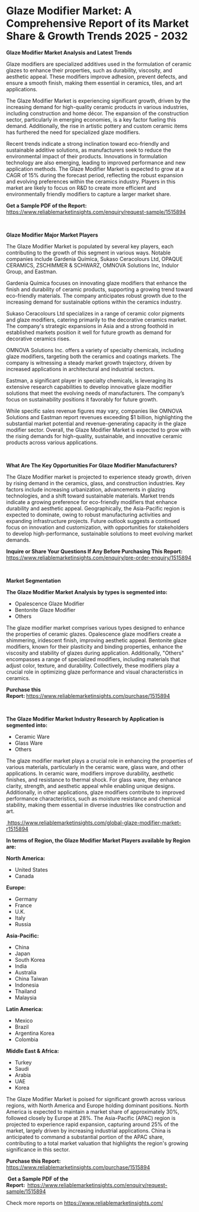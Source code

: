 <p><h1>Glaze Modifier Market: A Comprehensive Report of its Market Share & Growth Trends 2025 - 2032</h1></p><p><strong>Glaze Modifier Market Analysis and Latest Trends</strong></p>
<p><p>Glaze modifiers are specialized additives used in the formulation of ceramic glazes to enhance their properties, such as durability, viscosity, and aesthetic appeal. These modifiers improve adhesion, prevent defects, and ensure a smooth finish, making them essential in ceramics, tiles, and art applications. </p><p>The Glaze Modifier Market is experiencing significant growth, driven by the increasing demand for high-quality ceramic products in various industries, including construction and home décor. The expansion of the construction sector, particularly in emerging economies, is a key factor fueling this demand. Additionally, the rise in artistic pottery and custom ceramic items has furthered the need for specialized glaze modifiers.</p><p>Recent trends indicate a strong inclination toward eco-friendly and sustainable additive solutions, as manufacturers seek to reduce the environmental impact of their products. Innovations in formulation technology are also emerging, leading to improved performance and new application methods. The Glaze Modifier Market is expected to grow at a CAGR of 15% during the forecast period, reflecting the robust expansion and evolving preferences within the ceramics industry. Players in this market are likely to focus on R&D to create more efficient and environmentally friendly modifiers to capture a larger market share.</p></p>
<p><strong>Get a Sample PDF of the Report:&nbsp;</strong> <a href="https://www.reliablemarketinsights.com/enquiry/request-sample/1515894?utm_campaign=3523&utm_medium=2&utm_source=Github&utm_content=ia&utm_term=29032025&utm_id=glaze-modifier">https://www.reliablemarketinsights.com/enquiry/request-sample/1515894</a></p>
<p>&nbsp;</p>
<p><strong>Glaze Modifier Major Market Players</strong></p>
<p><p>The Glaze Modifier Market is populated by several key players, each contributing to the growth of this segment in various ways. Notable companies include Gardenia Química, Sukaso Ceracolours Ltd, OPAQUE CERAMICS, ZSCHIMMER & SCHWARZ, OMNOVA Solutions Inc, Indulor Group, and Eastman.</p><p>Gardenia Química focuses on innovating glaze modifiers that enhance the finish and durability of ceramic products, supporting a growing trend toward eco-friendly materials. The company anticipates robust growth due to the increasing demand for sustainable options within the ceramics industry.</p><p>Sukaso Ceracolours Ltd specializes in a range of ceramic color pigments and glaze modifiers, catering primarily to the decorative ceramics market. The company's strategic expansions in Asia and a strong foothold in established markets position it well for future growth as demand for decorative ceramics rises.</p><p>OMNOVA Solutions Inc. offers a variety of specialty chemicals, including glaze modifiers, targeting both the ceramics and coatings markets. The company is witnessing a steady market growth trajectory, driven by increased applications in architectural and industrial sectors.</p><p>Eastman, a significant player in specialty chemicals, is leveraging its extensive research capabilities to develop innovative glaze modifier solutions that meet the evolving needs of manufacturers. The company’s focus on sustainability positions it favorably for future growth.</p><p>While specific sales revenue figures may vary, companies like OMNOVA Solutions and Eastman report revenues exceeding $1 billion, highlighting the substantial market potential and revenue-generating capacity in the glaze modifier sector. Overall, the Glaze Modifier Market is expected to grow with the rising demands for high-quality, sustainable, and innovative ceramic products across various applications.</p></p>
<p>&nbsp;</p>
<p><strong>What Are The Key Opportunities For Glaze Modifier Manufacturers?</strong></p>
<p><p>The Glaze Modifier market is projected to experience steady growth, driven by rising demand in the ceramics, glass, and construction industries. Key factors include increasing urbanization, advancements in glazing technologies, and a shift toward sustainable materials. Market trends indicate a growing preference for eco-friendly modifiers that enhance durability and aesthetic appeal. Geographically, the Asia-Pacific region is expected to dominate, owing to robust manufacturing activities and expanding infrastructure projects. Future outlook suggests a continued focus on innovation and customization, with opportunities for stakeholders to develop high-performance, sustainable solutions to meet evolving market demands.</p></p>
<p><strong>Inquire or Share Your Questions If Any Before Purchasing This Report:</strong> <a href="https://www.reliablemarketinsights.com/enquiry/pre-order-enquiry/1515894?utm_campaign=3523&utm_medium=2&utm_source=Github&utm_content=ia&utm_term=29032025&utm_id=glaze-modifier">https://www.reliablemarketinsights.com/enquiry/pre-order-enquiry/1515894</a></p>
<p>&nbsp;</p>
<p><strong>Market Segmentation</strong></p>
<p><strong>The Glaze Modifier Market Analysis by types is segmented into:</strong></p>
<p><ul><li>Opalescence Glaze Modifier</li><li>Bentonite Glaze Modifier</li><li>Others</li></ul></p>
<p><p>The glaze modifier market comprises various types designed to enhance the properties of ceramic glazes. Opalescence glaze modifiers create a shimmering, iridescent finish, improving aesthetic appeal. Bentonite glaze modifiers, known for their plasticity and binding properties, enhance the viscosity and stability of glazes during application. Additionally, "Others" encompasses a range of specialized modifiers, including materials that adjust color, texture, and durability. Collectively, these modifiers play a crucial role in optimizing glaze performance and visual characteristics in ceramics.</p></p>
<p><strong>Purchase this Report:&nbsp;</strong><a href="https://www.reliablemarketinsights.com/purchase/1515894?utm_campaign=3523&utm_medium=2&utm_source=Github&utm_content=ia&utm_term=29032025&utm_id=glaze-modifier">https://www.reliablemarketinsights.com/purchase/1515894</a></p>
<p>&nbsp;</p>
<p><strong>The Glaze Modifier Market Industry Research by Application is segmented into:</strong></p>
<p><ul><li>Ceramic Ware</li><li>Glass Ware</li><li>Others</li></ul></p>
<p><p>The glaze modifier market plays a crucial role in enhancing the properties of various materials, particularly in the ceramic ware, glass ware, and other applications. In ceramic ware, modifiers improve durability, aesthetic finishes, and resistance to thermal shock. For glass ware, they enhance clarity, strength, and aesthetic appeal while enabling unique designs. Additionally, in other applications, glaze modifiers contribute to improved performance characteristics, such as moisture resistance and chemical stability, making them essential in diverse industries like construction and art.</p></p>
<p><a href="https://www.reliablemarketinsights.com/global-glaze-modifier-market-r1515894?utm_campaign=3523&utm_medium=2&utm_source=Github&utm_content=ia&utm_term=29032025&utm_id=glaze-modifier">&nbsp;https://www.reliablemarketinsights.com/global-glaze-modifier-market-r1515894</a></p>
<p><strong>In terms of Region, the Glaze Modifier Market Players available by Region are:</strong></p>
<p>
    <p> <strong> North America: </strong>
        <ul>
            <li>United States</li>
            <li>Canada</li>
        </ul>
        </p> 
    <p> <strong> Europe: </strong>
        <ul>
            <li>Germany</li>
            <li>France</li>
            <li>U.K.</li>
            <li>Italy</li>
            <li>Russia</li>
        </ul>
        </p> 
    <p> <strong> Asia-Pacific: </strong>
        <ul>
            <li>China</li>
            <li>Japan</li>
            <li>South Korea</li>
            <li>India</li>
            <li>Australia</li>
            <li>China Taiwan</li>
            <li>Indonesia</li>
            <li>Thailand</li>
            <li>Malaysia</li>
        </ul>
        </p> 
    <p> <strong> Latin America: </strong>
        <ul>
            <li>Mexico</li>
            <li>Brazil</li>
            <li>Argentina Korea</li>
            <li>Colombia</li>
        </ul>
        </p> 
    <p> <strong> Middle East & Africa: </strong>
        <ul>
            <li>Turkey</li>
            <li>Saudi</li>
            <li>Arabia</li>
            <li>UAE</li>
            <li>Korea</li>
        </ul>
    </p>
    </p>
<p><p>The Glaze Modifier Market is poised for significant growth across various regions, with North America and Europe holding dominant positions. North America is expected to maintain a market share of approximately 30%, followed closely by Europe at 28%. The Asia-Pacific (APAC) region is projected to experience rapid expansion, capturing around 25% of the market, largely driven by increasing industrial applications. China is anticipated to command a substantial portion of the APAC share, contributing to a total market valuation that highlights the region's growing significance in this sector.</p></p>
<p><strong>Purchase this Report: </strong><a href="https://www.reliablemarketinsights.com/purchase/1515894?utm_campaign=3523&utm_medium=2&utm_source=Github&utm_content=ia&utm_term=29032025&utm_id=glaze-modifier">https://www.reliablemarketinsights.com/purchase/1515894</a></p>
<p>&nbsp;<strong>Get a Sample PDF of the Report:&nbsp;&nbsp;</strong><a href="https://www.reliablemarketinsights.com/enquiry/request-sample/1515894?utm_campaign=3523&utm_medium=2&utm_source=Github&utm_content=ia&utm_term=29032025&utm_id=glaze-modifier">https://www.reliablemarketinsights.com/enquiry/request-sample/1515894</a></p>
<p><strong></strong></p>
<p>Check more reports on <a href="https://www.reliablemarketinsights.com/?utm_campaign=3523&utm_medium=2&utm_source=Github&utm_content=ia&utm_term=29032025&utm_id=glaze-modifier">https://www.reliablemarketinsights.com/</a></p>